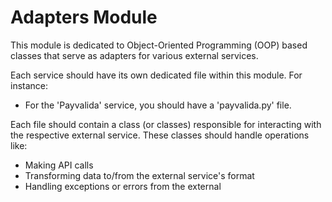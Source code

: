 # Adapters Module

This module is dedicated to Object-Oriented Programming (OOP) based classes that serve as adapters for various external services.

Each service should have its own dedicated file within this module. For instance:
- For the 'Payvalida' service, you should have a 'payvalida.py' file.

Each file should contain a class (or classes) responsible for interacting with the respective external service. These classes should handle operations like:
- Making API calls
- Transforming data to/from the external service's format
- Handling exceptions or errors from the external